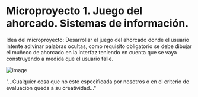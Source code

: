 # Microproyecto 1. Juego del ahorcado. Sistemas de información.

Idea del microproyecto: Desarrollar el juego del ahorcado donde el usuario intente adivinar palabras ocultas, como requisito obligatorio se debe dibujar el muñeco de ahorcado en la interfaz teniendo en cuenta que se vaya construyendo a medida que el usuario falle.

![image](https://github.com/ramirezares/Microproyecto-1.-Juego-del-ahorcado.-Sistemas-de-Informacion/assets/129615162/069c8942-4a31-470d-9367-d9e0fb9dbdf4)

"...Cualquier cosa que no este especificada por nosotros o en el criterio de evaluación queda a su creatividad..."
